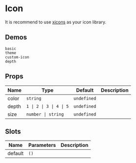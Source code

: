 # Icon

It is recommend to use [xicons](https://xicons.vercel.app/) as your icon library.

## Demos

```demo
basic
theme
custom-icon
depth
```

## Props

| Name  | Type                    | Default     | Description |
| ----- | ----------------------- | ----------- | ----------- |
| color | `string`                | `undefined` |             |
| depth | `1 \| 2 \| 3 \| 4 \| 5` | `undefined` |             |
| size  | `number \| string`      | `undefined` |             |

## Slots

| Name    | Parameters | Description |
| ------- | ---------- | ----------- |
| default | `()`       |             |

